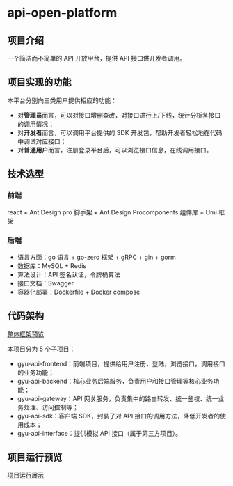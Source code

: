 # api-open-platform

## 项目介绍
一个简洁而不简单的 API 开放平台，提供 API 接口供开发者调用。  

## 项目实现的功能
本平台分别向三类用户提供相应的功能：
- 对**管理员**而言，可以对接口增删查改，对接口进行上/下线，统计分析各接口的调用情况；  
- 对**开发者**而言，可以调用平台提供的 SDK 开发包，帮助开发者轻松地在代码中调试对应接口；
- 对**普通用户**而言，注册登录平台后，可以浏览接口信息，在线调用接口。

## 技术选型
### 前端
react + Ant Design pro 脚手架 + Ant Design Procomponents 组件库 + Umi 框架
### 后端
- 语言方面：go 语言 + go-zero 框架 + gRPC + gin + gorm
- 数据库：MySQL + Redis
- 算法设计：API 签名认证，令牌桶算法
- 接口文档：Swagger
- 容器化部署：Dockerfile + Docker compose

## 代码架构

[整体框架预览](https://b0hbck89csa.feishu.cn/wiki/OUYTwTYqZiY8WQkhhMvcwpjlnbe?from=from_copylink)

本项目分为 5 个子项目：
- gyu-api-frontend：前端项目，提供给用户注册，登陆，浏览接口，调用接口的业务功能；
- gyu-api-backend：核心业务后端服务，负责用户和接口管理等核心业务功能；
- gyu-api-gateway：API 网关服务，负责集中的路由转发、统一鉴权、统一业务处理、访问控制等；
- gyu-api-sdk：客户端 SDK，封装了对 API 接口的调用方法，降低开发者的使用成本；
- gyu-api-interface：提供模拟 API 接口（属于第三方项目）。


## 项目运行预览
[项目运行展示](https://b0hbck89csa.feishu.cn/docx/MiNTd7Ew7oXK6dxAcflcd0jynzg?from=from_copylink)